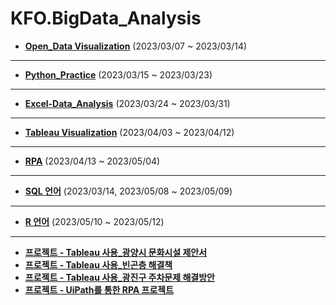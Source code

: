 # KFO.BigData_Analysis

* <b>[Open_Data Visualization](https://github.com/Sehun-github/KFO.BigData_Analysis/tree/main/Open_Data%20Visualization)</b> (2023/03/07 ~ 2023/03/14)

----------------------------------------------------

* <b>[Python_Practice](https://github.com/Sehun-github/KFO.BigData_Analysis/tree/main/Python_basic)</b> (2023/03/15 ~ 2023/03/23)
----------------------------------------------------

* <b>[Excel-Data_Analysis](https://github.com/Sehun-github/KFO.BigData_Analysis/tree/main/Excel)</b> (2023/03/24 ~ 2023/03/31)

----------------------------------------------------

* <b>[Tableau Visualization](https://github.com/Sehun-github/KFO.BigData_Analysis/tree/main/Tableau_Visualization)</b> (2023/04/03 ~ 2023/04/12)
----------------------------------------------------

* <b>[RPA](https://github.com/Sehun-github/KFO.BigData_Analysis/tree/main/RPA)</b> (2023/04/13 ~ 2023/05/04)
----------------------------------------------------

* <b>[SQL 언어](https://github.com/Sehun-github/KFO.BigData_Analysis/tree/main/SQL)</b> (2023/03/14, 2023/05/08 ~ 2023/05/09)
----------------------------------------------------

* <b>[R 언어](https://github.com/Sehun-github/KFO.BigData_Analysis/tree/main/R)</b> (2023/05/10 ~ 2023/05/12)
----------------------------------------------------
* <b>[프로젝트 - Tableau 사용_광양시 문화시설 제안서](https://github.com/Sehun-github/KFO.BigData_Analysis/tree/main/Project/광양시문화시설제안서.pptx)</b> 
* <b>[프로젝트 - Tableau 사용_빈곤층 해결책](https://github.com/Sehun-github/KFO.BigData_Analysis/tree/main/Project/빈곤층을위한정책방향.pptx)</b> 
* <b>[프로젝트 - Tableau 사용_광진구 주차문제 해결방안](https://github.com/Sehun-github/KFO.BigData_Analysis/tree/main/Project/광진구주차문제해결방안.pptx)</b> 
* <b>[프로젝트 - UiPath를 통한 RPA 프로젝트](https://github.com/Sehun-github/KFO.BigData_Analysis/tree/main/Project/UiPath를통한RPA프로젝트.pptx)</b> 
